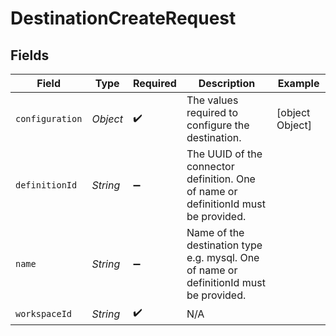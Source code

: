 # DestinationCreateRequest


## Fields

| Field                                                                                  | Type                                                                                   | Required                                                                               | Description                                                                            | Example                                                                                |
| -------------------------------------------------------------------------------------- | -------------------------------------------------------------------------------------- | -------------------------------------------------------------------------------------- | -------------------------------------------------------------------------------------- | -------------------------------------------------------------------------------------- |
| `configuration`                                                                        | *Object*                                                                               | :heavy_check_mark:                                                                     | The values required to configure the destination.                                      | [object Object]                                                                        |
| `definitionId`                                                                         | *String*                                                                               | :heavy_minus_sign:                                                                     | The UUID of the connector definition. One of name or definitionId must be provided.    |                                                                                        |
| `name`                                                                                 | *String*                                                                               | :heavy_minus_sign:                                                                     | Name of the destination type e.g. mysql. One of name or definitionId must be provided. |                                                                                        |
| `workspaceId`                                                                          | *String*                                                                               | :heavy_check_mark:                                                                     | N/A                                                                                    |                                                                                        |